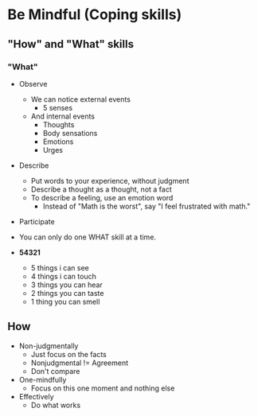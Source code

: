 # **Be Mindful (Coping skills)**

## **"How" and "What" skills**

### "What"

- Observe
  - We can notice external events
    - 5 senses
  - And internal events
    - Thoughts
    - Body sensations
    - Emotions
    - Urges
- Describe
  - Put words to your experience, without judgment
  - Describe a thought as a thought, not a fact
  - To describe a feeling, use an emotion word
    - Instead of "Math is the worst", say "I feel frustrated with math."
- Participate

- You can only do one WHAT skill at a time.

- **54321**

  - 5 things i can see
  - 4 things i can touch
  - 3 things you can hear
  - 2 things you can taste
  - 1 thing you can smell

## How

  - Non-judgmentally
    - Just focus on the facts
    - Nonjudgmental != Agreement
    - Don't compare
  - One-mindfully
    - Focus on this one moment and nothing else
  - Effectively
    - Do what works

